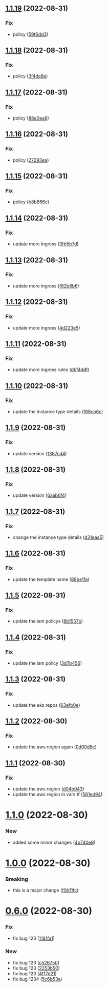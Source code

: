 ## [1.1.19](https://github.com/neeltom92/infrastructure-modules/compare/v1.1.18...v1.1.19) (2022-08-31)


### Fix

* policy ([59f6dd3](https://github.com/neeltom92/infrastructure-modules/commit/59f6dd31dfdaac4e126e6b074706cbdbaf6493e3))

## [1.1.18](https://github.com/neeltom92/infrastructure-modules/compare/v1.1.17...v1.1.18) (2022-08-31)


### Fix

* policy ([3f4de8e](https://github.com/neeltom92/infrastructure-modules/commit/3f4de8e40462d5a59a77d4da3ae443fcc9730bf7))

## [1.1.17](https://github.com/neeltom92/infrastructure-modules/compare/v1.1.16...v1.1.17) (2022-08-31)


### Fix

* policy ([88e0ea8](https://github.com/neeltom92/infrastructure-modules/commit/88e0ea8c41e0541aca6169b947c55ad40912a8ac))

## [1.1.16](https://github.com/neeltom92/infrastructure-modules/compare/v1.1.15...v1.1.16) (2022-08-31)


### Fix

* policy ([27293ea](https://github.com/neeltom92/infrastructure-modules/commit/27293ea6a03c9cc928eed911479827ac11d3368d))

## [1.1.15](https://github.com/neeltom92/infrastructure-modules/compare/v1.1.14...v1.1.15) (2022-08-31)


### Fix

* policy ([b8b866c](https://github.com/neeltom92/infrastructure-modules/commit/b8b866c84b5a96ff37748dd71102cddc4aa9d574))

## [1.1.14](https://github.com/neeltom92/infrastructure-modules/compare/v1.1.13...v1.1.14) (2022-08-31)


### Fix

* update more ingress ([3fb5b7d](https://github.com/neeltom92/infrastructure-modules/commit/3fb5b7d0db4dd247fc629d90dbd226ff46c19257))

## [1.1.13](https://github.com/neeltom92/infrastructure-modules/compare/v1.1.12...v1.1.13) (2022-08-31)


### Fix

* update more ingress ([f62b8b6](https://github.com/neeltom92/infrastructure-modules/commit/f62b8b645d900ecad935b8ce78743d0489f1b6cc))

## [1.1.12](https://github.com/neeltom92/infrastructure-modules/compare/v1.1.11...v1.1.12) (2022-08-31)


### Fix

* update more ingress ([4d223e5](https://github.com/neeltom92/infrastructure-modules/commit/4d223e571957dc8b8ae16b21747f4f7617f3e638))

## [1.1.11](https://github.com/neeltom92/infrastructure-modules/compare/v1.1.10...v1.1.11) (2022-08-31)


### Fix

* update more ingress rules ([dbf4ddf](https://github.com/neeltom92/infrastructure-modules/commit/dbf4ddf18480311a6437b9a96b1baa8e45280fce))

## [1.1.10](https://github.com/neeltom92/infrastructure-modules/compare/v1.1.9...v1.1.10) (2022-08-31)


### Fix

* update the instance type details ([f68cb6c](https://github.com/neeltom92/infrastructure-modules/commit/f68cb6c36fe6d1c71f047b8132fcd8160f716b1b))

## [1.1.9](https://github.com/neeltom92/infrastructure-modules/compare/v1.1.8...v1.1.9) (2022-08-31)


### Fix

* update version ([1367cd4](https://github.com/neeltom92/infrastructure-modules/commit/1367cd4eaab1841c25dc7ee48b84dd48a3e9b10b))

## [1.1.8](https://github.com/neeltom92/infrastructure-modules/compare/v1.1.7...v1.1.8) (2022-08-31)


### Fix

* update version ([6aab6f4](https://github.com/neeltom92/infrastructure-modules/commit/6aab6f4975375b3db0127268f6df7b688827eaa5))

## [1.1.7](https://github.com/neeltom92/infrastructure-modules/compare/v1.1.6...v1.1.7) (2022-08-31)


### Fix

* change the instance type details ([d31eaa5](https://github.com/neeltom92/infrastructure-modules/commit/d31eaa5f5e44b115650d796616e1670995728276))

## [1.1.6](https://github.com/neeltom92/infrastructure-modules/compare/v1.1.5...v1.1.6) (2022-08-31)


### Fix

* update the template name ([88be1fa](https://github.com/neeltom92/infrastructure-modules/commit/88be1fab45496b0840ca2eb86ceb87b4e34c85e1))

## [1.1.5](https://github.com/neeltom92/infrastructure-modules/compare/v1.1.4...v1.1.5) (2022-08-31)


### Fix

* update the iam policys ([8b1557b](https://github.com/neeltom92/infrastructure-modules/commit/8b1557ba877cc9784829ba55d5bfb0121d1b3839))

## [1.1.4](https://github.com/neeltom92/infrastructure-modules/compare/v1.1.3...v1.1.4) (2022-08-31)


### Fix

* update the iam policy ([3d7b456](https://github.com/neeltom92/infrastructure-modules/commit/3d7b456f4977e42d0d4fce3ec52bf677ea8ac780))

## [1.1.3](https://github.com/neeltom92/infrastructure-modules/compare/v1.1.2...v1.1.3) (2022-08-31)


### Fix

* update the eks repos ([63efb0e](https://github.com/neeltom92/infrastructure-modules/commit/63efb0ea1d315d2f39270f75be2e738f80cb1d50))

## [1.1.2](https://github.com/neeltom92/infrastructure-modules/compare/v1.1.1...v1.1.2) (2022-08-30)


### Fix

* update the aws region again ([0d00d8c](https://github.com/neeltom92/infrastructure-modules/commit/0d00d8c34a1b5f31caa5b2fe953499507e0cd000))

## [1.1.1](https://github.com/neeltom92/infrastructure-modules/compare/v1.1.0...v1.1.1) (2022-08-30)


### Fix

* update the aws region  ([d04b043](https://github.com/neeltom92/infrastructure-modules/commit/d04b043429b252860ee745cf1dfa2c435a494e9e))
* update the aws region in vars.tf ([561ed94](https://github.com/neeltom92/infrastructure-modules/commit/561ed944ff71c736315b0102fe8098e3d7a699eb))

# [1.1.0](https://github.com/neeltom92/infrastructure-modules/compare/v1.0.0...v1.1.0) (2022-08-30)


### New

* added some minor changes ([4b740e9](https://github.com/neeltom92/infrastructure-modules/commit/4b740e9bf05fdd4b251c93764ea2459280832462))

# [1.0.0](https://github.com/neeltom92/infrastructure-modules/compare/v0.6.0...v1.0.0) (2022-08-30)


### Breaking

* this is a major change ([f0b11fc](https://github.com/neeltom92/infrastructure-modules/commit/f0b11fcfd8f41a4555a1511fb7e6a87e8c21f99c))

# [0.6.0](https://github.com/neeltom92/infrastructure-modules/compare/v0.5.0...v0.6.0) (2022-08-30)


### Fix

* fix bug 123 ([1181fa1](https://github.com/neeltom92/infrastructure-modules/commit/1181fa1747cc566492843a158928a2357cc0a524))

### New

* fix bug 123 ([c526750](https://github.com/neeltom92/infrastructure-modules/commit/c5267507686cc4ab2bd73fad35e870ab6687c95a))
* fix bug 123 ([2253b50](https://github.com/neeltom92/infrastructure-modules/commit/2253b509c760b64dce9bbee146a0a617f33b36f7))
* fix bug 123 ([4f17d21](https://github.com/neeltom92/infrastructure-modules/commit/4f17d2132876105d27308d3a0965e9a28651bafe))
* fix bug 1234 ([5c6b53e](https://github.com/neeltom92/infrastructure-modules/commit/5c6b53eb14e31ea1ff0a3b8443a087b112c7147d))
